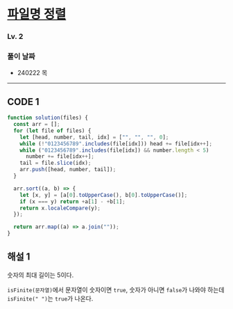 # [파일명 정렬](https://school.programmers.co.kr/learn/courses/30/lessons/17686)

### Lv. 2

### 풀이 날짜

- 240222 목

---

## CODE 1

```javascript
function solution(files) {
  const arr = [];
  for (let file of files) {
    let [head, number, tail, idx] = ["", "", "", 0];
    while (!"0123456789".includes(file[idx])) head += file[idx++];
    while ("0123456789".includes(file[idx]) && number.length < 5)
      number += file[idx++];
    tail = file.slice(idx);
    arr.push([head, number, tail]);
  }

  arr.sort((a, b) => {
    let [x, y] = [a[0].toUpperCase(), b[0].toUpperCase()];
    if (x === y) return +a[1] - +b[1];
    return x.localeCompare(y);
  });

  return arr.map((a) => a.join(""));
}
```

## 해설 1

숫자의 최대 길이는 5이다.

`isFinite(문자열)`에서 문자열이 숫자이면 `true`, 숫자가 아니면 `false`가 나와야 하는데 `isFinite(" ")`는 `true`가 나온다.

